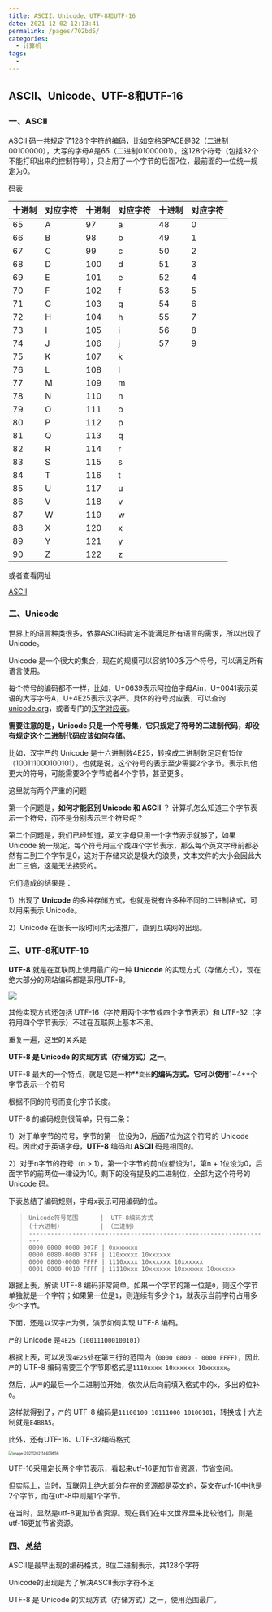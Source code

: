 ```yaml
---
title: ASCII、Unicode、UTF-8和UTF-16
date: 2021-12-02 12:13:41
permalink: /pages/702bd5/
categories:
  - 计算机
tags:
  - 
---
```


## ASCII、Unicode、UTF-8和UTF-16

### 一、ASCII

ASCII 码一共规定了128个字符的编码，比如空格SPACE是32（二进制00100000），大写的字母A是65（二进制01000001）。这128个符号（包括32个不能打印出来的控制符号），只占用了一个字节的后面7位，最前面的一位统一规定为0。

码表

| 十进制 | 对应字符 | 十进制 | 对应字符 | 十进制 | 对应字符 |
| ------ | -------- | ------ | -------- | ------ | -------- |
| 65     | A        | 97     | a        | 48     | 0        |
| 66     | B        | 98     | b        | 49     | 1        |
| 67     | C        | 99     | c        | 50     | 2        |
| 68     | D        | 100    | d        | 51     | 3        |
| 69     | E        | 101    | e        | 52     | 4        |
| 70     | F        | 102    | f        | 53     | 5        |
| 71     | G        | 103    | g        | 54     | 6        |
| 72     | H        | 104    | h        | 55     | 7        |
| 73     | I        | 105    | i        | 56     | 8        |
| 74     | J        | 106    | j        | 57     | 9        |
| 75     | K        | 107    | k        |        |          |
| 76     | L        | 108    | l        |        |          |
| 77     | M        | 109    | m        |        |          |
| 78     | N        | 110    | n        |        |          |
| 79     | O        | 111    | o        |        |          |
| 80     | P        | 112    | p        |        |          |
| 81     | Q        | 113    | q        |        |          |
| 82     | R        | 114    | r        |        |          |
| 83     | S        | 115    | s        |        |          |
| 84     | T        | 116    | t        |        |          |
| 85     | U        | 117    | u        |        |          |
| 86     | V        | 118    | v        |        |          |
| 87     | W        | 119    | w        |        |          |
| 88     | X        | 120    | x        |        |          |
| 89     | Y        | 121    | y        |        |          |
| 90     | Z        | 122    | z        |        |          |



或者查看网址

[ASCII](https://tool.oschina.net/commons?type=4)



### 二、Unicode

世界上的语言种类很多，依靠ASCII码肯定不能满足所有语言的需求，所以出现了Unicode。

Unicode 是一个很大的集合，现在的规模可以容纳100多万个符号，可以满足所有语言使用。

每个符号的编码都不一样，比如，U+0639表示阿拉伯字母Ain，U+0041表示英语的大写字母A，U+4E25表示汉字严。具体的符号对应表，可以查询[unicode.org](http://www.unicode.org/)，或者专门的[汉字对应表](http://www.chi2ko.com/tool/CJK.htm)。



**需要注意的是，Unicode 只是一个符号集，它只规定了符号的二进制代码，却没有规定这个二进制代码应该如何存储。**



比如，汉字严的 Unicode 是十六进制数4E25，转换成二进制数足足有15位（100111000100101），也就是说，这个符号的表示至少需要2个字节。表示其他更大的符号，可能需要3个字节或者4个字节，甚至更多。



这里就有两个严重的问题

第一个问题是，**如何才能区别 Unicode 和 ASCII** ？ 计算机怎么知道三个字节表示一个符号，而不是分别表示三个符号呢？

第二个问题是，我们已经知道，英文字母只用一个字节表示就够了，如果 Unicode 统一规定，每个符号用三个或四个字节表示，那么每个英文字母前都必然有二到三个字节是0，这对于存储来说是极大的浪费，文本文件的大小会因此大出二三倍，这是无法接受的。



它们造成的结果是：

1）出现了 **Unicode** 的多种存储方式，也就是说有许多种不同的二进制格式，可以用来表示 Unicode。

2）Unicode 在很长一段时间内无法推广，直到互联网的出现。



### 三、UTF-8和UTF-16

**UTF-8** 就是在互联网上使用最广的一种 **Unicode** 的实现方式（存储方式），现在绝大部分的网站编码都是采用UTF-8。

![](https://qiniu.espe.work/blog/20211202112918.png)

其他实现方式还包括 UTF-16（字符用两个字节或四个字节表示）和 UTF-32（字符用四个字节表示）不过在互联网上基本不用。

重复一遍，这里的关系是



**UTF-8 是 Unicode 的实现方式（存储方式）之一**。



UTF-8 最大的一个特点，就是它是一种**`变长`**的编码方式。它可以使用**1~4**个字节表示一个符号



根据不同的符号而变化字节长度。

UTF-8 的编码规则很简单，只有二条：

1）对于单字节的符号，字节的第一位设为0，后面7位为这个符号的 Unicode 码。因此对于英语字母，**UTF-8** 编码和 **ASCII** 码是相同的。

2）对于n字节的符号（n > 1），第一个字节的前n位都设为1，第n + 1位设为0，后面字节的前两位一律设为10。剩下的没有提及的二进制位，全部为这个符号的 Unicode 码。



下表总结了编码规则，字母`x`表示可用编码的位。

> ```
> Unicode符号范围      |  UTF-8编码方式
> (十六进制)           | （二进制）
> -------------------------------------------------------------------
> 0000 0000-0000 007F | 0xxxxxxx
> 0000 0080-0000 07FF | 110xxxxx 10xxxxxx
> 0000 0800-0000 FFFF | 1110xxxx 10xxxxxx 10xxxxxx
> 0001 0000-0010 FFFF | 11110xxx 10xxxxxx 10xxxxxx 10xxxxxx
> ```

跟据上表，解读 UTF-8 编码非常简单。如果一个字节的第一位是`0`，则这个字节单独就是一个字符；如果第一位是`1`，则连续有多少个`1`，就表示当前字符占用多少个字节。

下面，还是以汉字`严`为例，演示如何实现 UTF-8 编码。

`严`的 Unicode 是`4E25`（`100111000100101`）

根据上表，可以发现`4E25`处在第三行的范围内（`0000 0800 - 0000 FFFF`），因此`严`的 UTF-8 编码需要三个字节即格式是`1110xxxx 10xxxxxx 10xxxxxx`。

然后，从`严`的最后一个二进制位开始，依次从后向前填入格式中的`x`，多出的位补`0`。

这样就得到了，`严`的 UTF-8 编码是`11100100 10111000 10100101`，转换成十六进制就是`E4B8A5`。



此外，还有UTF-16、UTF-32编码格式

<img src="/Users/xinyun/Library/Application Support/typora-user-images/image-20211202114409656.png" alt="image-20211202114409656" style="zoom:50%;" />



UTF-16采用定长两个字节表示，看起来utf-16更加节省资源，节省空间。

但实际上，当时，互联网上绝大部分存在的资源都是英文的，英文在utf-16中也是2个字节，而在utf-8中则是1个字节。

在当时，显然是utf-8更加节省资源。现在我们在中文世界里来比较他们，则是utf-16更加节省资源。



### 四、总结

ASCII是最早出现的编码格式，8位二进制表示，共128个字符

Unicode的出现是为了解决ASCII表示字符不足

UTF-8 是 Unicode 的实现方式（存储方式）之一，使用范围最广。

